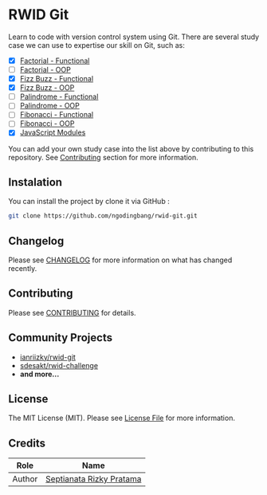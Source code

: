 # RWID Git

Learn to code with version control system using Git. There are several study case we can use to expertise our skill on Git, such as:

- [x] [Factorial - Functional](functional/factorial.html)
- [ ] [Factorial - OOP](oop/factorial.html)
- [x] [Fizz Buzz - Functional](functional/fizz-buzz.html)
- [x] [Fizz Buzz - OOP](oop/fizz-buzz.html)
- [ ] [Palindrome - Functional](functional/palindrome.html)
- [ ] [Palindrome - OOP](oop/palindrome.html)
- [ ] [Fibonacci - Functional](functional/fibonacci.html)
- [ ] [Fibonacci - OOP](oop/fibonacci.html)
- [x] [JavaScript Modules](javascript-modules/index.html)

You can add your own study case into the list above by contributing to this repository. See [Contributing](#contributing) section for more information.

## Instalation

You can install the project by clone it via GitHub :

```bash
git clone https://github.com/ngodingbang/rwid-git.git
```

## Changelog

Please see [CHANGELOG](CHANGELOG.md) for more information on what has changed recently.

## Contributing

Please see [CONTRIBUTING](CONTRIBUTING.md) for details.

## Community Projects

- [ianriizky/rwid-git](https://github.com/ianriizky/rwid-git)
- [sdesakt/rwid-challenge](https://github.com/sdesakt/rwid-challenge)
- **and more...**

## License

The MIT License (MIT). Please see [License File](LICENSE.md) for more information.

## Credits

| Role   | Name                                                     |
| ------ | -------------------------------------------------------- |
| Author | [Septianata Rizky Pratama](https://github.com/ianriizky) |
